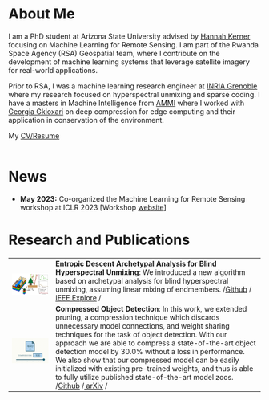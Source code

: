 # About Me 

I am a PhD student at Arizona State University advised by [Hannah Kerner](https://hannah-rae.github.io/) focusing on Machine Learning for Remote Sensing. I am part of the Rwanda Space Agency (RSA) Geospatial team, where I contribute on the development of machine learning systems that leverage satellite imagery for real-world applications.

Prior to RSA, I was a machine learning research engineer at [INRIA Grenoble](9https://www.inria.fr/en/inria-centre-university-grenoble-alpes) where my research focused on hyperspectral unmixing and sparse coding. I have a masters in Machine Intelligence from [AMMI](https://aimsammi.org/about-ammi-2/) where I worked with [Georgia Gkioxari](https://gkioxari.github.io/) on deep compression for edge computing and their application in conservation of the environment.<br>

My [CV/Resume](https://gedeonmuhawenayo.github.io/files/docs/Resume_Gedeon_Muhawenayo_October_2022.pdf) <br><br>

# News
- **May 2023:** Co-organized the Machine Learning for Remote Sensing workshop at ICLR 2023 [Workshop [website](https://nasaharvest.github.io/ml-for-remote-sensing/iclr2023/)]

# Research and Publications 

|  |  |
|--|--|
|<br><a href="https://arxiv.org/pdf/2209.11002.pdf"><img src="files/EDAA.png" /></a> |**Entropic Descent Archetypal Analysis for Blind Hyperspectral Unmixing**: We introduced a new algorithm based on archetypal analysis for blind hyperspectral unmixing, assuming linear mixing of endmembers. /<a href="https://github.com/inria-thoth/EDAA">Github</a> /<a href="https://ieeexplore.ieee.org/document/10213413"> IEEE Explore</a> /
|<br><a href="https://arxiv.org/pdf/2102.02896.pdf"><img src="files/compression.gif" /></a> |**Compressed Object Detection**: In this work, we extended pruning, a compression technique which discards unnecessary model connections, and weight sharing techniques for the task of object detection. With our approach we are able to compress a state-of-the-art object detection model by 30.0% without a loss in performance. We also show that our compressed model can be easily initialized with existing pre-trained weights, and thus is able to fully utilize published state-of-the-art model zoos. /<a href="https://github.com/Gedeon-m-gedus/compressed_object_detection">Github</a> /<a href="https://arxiv.org/abs/2102.02896"> arXiv</a> /

